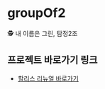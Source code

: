 # groupOf2
🕵️ 내 이름은 그린, 탐정2조

## 프로젝트 바로가기 링크
- <a href="https://projectteamtwo.github.io/">할리스 리뉴얼 바로가기</a>
